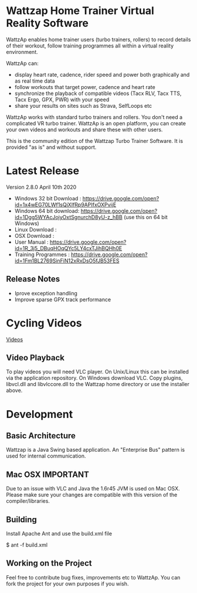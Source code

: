 Wattzap Home Trainer Virtual Reality Software
=============================================

WattzAp enables home trainer users (turbo trainers, rollers) to record details of their workout, follow training programmes all within a
virtual reality environment.

WattzAp can:

  * display heart rate, cadence, rider speed and power both graphically and as real time data
  * follow workouts that target power, cadence and heart rate
  * synchronize the playback of compatible videos (Tacx RLV, Tacx TTS, Tacx Ergo, GPX, PWR) with your speed
  * share your results on sites such as Strava, SelfLoops etc
  
WattzAp works with standard turbo trainers and rollers. You don't need a complicated VR turbo trainer.
WattzAp is an open platform, you can create your own videos and workouts and share these with other users.

This is the community edition of the Wattzap Turbo Trainer Software. It is provided "as is" and without support.

Latest Release
==============

Version 2.8.0 April 10th 2020

  * Windows 32 bit Download : https://drive.google.com/open?id=1x4wEG70LWf1sQiXIfRp9APIfxOXPvijE
  * Windows 64 bit download: https://drive.google.com/open?id=1Dgg5WYAcJojyOxtSgnurchD8yU-z_hBB (use this on 64 bit Windows)
  * Linux Download :
  * OSX Download :
  * User Manual : https://drive.google.com/open?id=1R_3j5_DBuqHOqQYc5LY4cxTJihBQHh0E
  * Training Programmes : https://drive.google.com/open?id=1Fm1BL2769SinFiN12xRxDsO5fJB53FES
  
Release Notes
-------------
  * Iprove exception handling
  * Improve sparse GPX track performance

Cycling Videos
==============

[Videos](videos/README.md)

Video Playback
--------------

To play videos you will need VLC player. On Unix/Linux this can be installed via the application repository. On Windows download VLC.
Copy plugins, libvcl.dll and libvlccore.dll to the Wattzap home directory or use the installer above.


Development
===========

Basic Architecture
------------------

Wattzap is a Java Swing based application. An "Enterprise Bus" pattern is used for internal communication.

Mac OSX IMPORTANT
-----------------

Due to an issue with VLC and Java the 1.6r45 JVM is used on Mac OSX. Please make sure your changes are compatible with this version
of the compiler/libraries.

Building
--------

Install Apache Ant and use the build.xml file

$ ant -f build.xml



Working on the Project
----------------------

Feel free to contribute bug fixes, improvements etc to WattzAp. You can fork the project for your own purposes if you wish.
